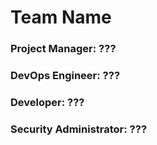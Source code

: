 # Team Name
### Project Manager: ???
### DevOps Engineer: ???
### Developer: ???
### Security Administrator: ???
